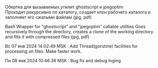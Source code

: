 Обертка для вызываемых утилит ghostscript и jpegoptim  
Проходит рекурсивно по каталогу, создает клон рабочего каталога и заполняет его сжатыми файлам (jpg, pdf)

Bash Wrapper for "ghostscript" and "jpegoptim" callable utilities
Goes recursively through the directory, creates a clone of the working directory and fills it with compressed files (jpg, pdf)

Вс 07 янв 2024 14:02:49 MSK : Add Thread(gorutine) facilities for processing on files. Make faster work.

Пн 08 янв 2024 10:46:36 MSK : Bug fix and debug loging  


